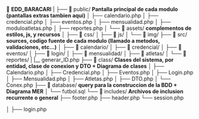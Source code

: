 📁 **EDD_BARACARI**
|
├── 📁 public/ **Pantalla principal de cada modulo (pantallas extras tambien aqui)**
│   ├── calendario.php
│   ├── credencial.php
│   ├── eventos.php
│   ├── mensualidad.php
│   ├── moduloatletas.php
│   ├── reportes.php
│   └── 📁 assets/ **complementos de estilos, js, y recursos**
│       ├── 📁 css/
│       ├── 📁 js/
│       └── 📁 img/
├── 📁 src/ **sources, codigo fuente de cada modulo (llamado a metodos, validaciones, etc...)**
│   ├── 📁 calendario/ 
│   ├── 📁 credencial/
│   ├── 📁 eventos/
│   ├── 📁 login/
│   ├── 📁 mensualidad/
│   ├── 📁 atletas/
│   └── 📁 reportes/
|   |__ generar_ID.php
├── 📁 class/ **Clases del sistema, por entidad, clase de conexion y DTO + Diagrama de clases**
│   ├── Calendario.php
│   ├── Credencial.php
│   ├── Eventos.php
│   ├── Login.php
│   ├── Mensualidad.php
│   ├── Atletas.php
│   ├── DTO.php
│   └── Conex.php
├── 📁 database/ **query para la construccion de la BDD + Diagrama MER**
│   └── futbol.sql
└── 📁 includes/ **Archivos de inclusion recurrente o general** 
    ├── footer.php
    ├── header.php
    └── session.php

│   ├── login.php